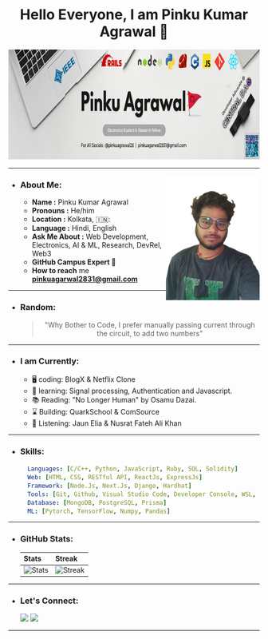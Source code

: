  <h1 align="Center">Hello Everyone, I am Pinku Kumar Agrawal 🔰</h1>
 <img src="./Assets/Linkedin cover me.png" height = "220px">

<!--
<h1 align="center">
    <img src="https://readme-typing-svg.herokuapp.com/?font=Righteous&size=35&center=true&vCenter=true&width=500&height=70&duration=2000&lines=Hi+There!+👋;I+am+Pinku+Kumar+Agrawal+🔰"; />
</h1>
-->

---
<img src="./Assets/Portfolio.png" align="right" height = "250px">

- ### About Me:
  - **Name :** Pinku Kumar Agrawal
  - **Pronouns :** He/him
  - **Location :** Kolkata, 🇮🇳:
  - **Language :** Hindi, English
  - **Ask Me About :** Web Development, Electronics, AI & ML, Research, DevRel, Web3
  - **GitHub Campus Expert :triangular_flag_on_post:**
  - **How to reach** me **pinkuagarwal2831@gmail.com**
---
- ### Random:
  <blockquote><p align="center">"Why Bother to Code, I prefer manually passing current through the circuit, to add two numbers"</p></blockquote> 
---  
- ### I am Currently:
  - 🖥️ coding: BlogX & Netflix Clone
  - 🌱 learning: Signal processing, Authentication and Javascript.
  - 📚 Reading: "No Longer Human" by Osamu Dazai.
  - ⌛ Building: QuarkSchool & ComSource
  - 🎵 Listening: Jaun Elia & Nusrat Fateh Ali Khan
---
- ### Skills:
  ```yaml
    Languages: [C/C++, Python, JavaScript, Ruby, SQL, Solidity]
    Web: [HTML, CSS, RESTful API, ReactJs, ExpressJs]
    Framework: [Node.Js, Next.Js, Django, Hardhat]
    Tools: [Git, Github, Visual Studio Code, Developer Console, WSL, Postman, Figma]
    Database: [MongoDB, PostgreSQL, Prisma]
    ML: [Pytorch, TensorFlow, Numpy, Pandas]
  ```
---
<!--
- ### Projects:
---
- ### Content:
  <!--
  - Don't know where to get started:
  - Blogs for Electronics:
  - Blogs for Developers:
  - My Youtube Channel: -->
  <!--
---
- ### Community:
  <!--
  > Join My Community on Discord :
  > Follow on Instagram :
  > Join GitHub Developer Student Pack :
  > Join Central DAO Telegram Community :
  > Join Central DAO Discord Server :
  -->
  <!--
---
- ### Off The Code:
  <!--
  - My Fav Tech Stack: Remember the kung fu panda line.
  - Building QuarkSchool, Join as a founding member
  - Research Writing : 
  - I know Binary, I rate myself a 0bx10 on it. Want to Learn Boolean Algebra and More?
  -->
  <!--
---
-->
- ### GitHub Stats:
  | Stats | Streak |
  | ------- | ------- |
  | ![Stats](https://github-readme-stats.vercel.app/api?username=Pinkuagrawal28&theme=vue-dark&show_icons=true&hide_border=false&count_private=true) | ![Streak](https://github-readme-streak-stats.herokuapp.com/?user=Pinkuagrawal28&theme=vue-dark&hide_border=false) |
---
- ### Let's Connect:
  <a href="https://twitter.com/Pinku_agrawal28"><img src="https://img.shields.io/twitter/follow/:Pinku_agrawal28"></a>
  <a href=""><img src="https://img.shields.io/badge/- Connect : Pinku Agrawal-blue?style=flat-square&logo=Linkedin&logoColor=white"></a>
  <!--
  <a href=""><img src="https://img.shields.io/badge/My Resume : Read.Cv-000000?style=flat-square&logo=Read.cv"></a>
  <a href=""><img src="https://img.shields.io/badge/My Bento : Pinku Kumar Agrawal-eb3477?style=flat-square&logo=Bento"></a>
  -->
---
<!-- Resources 
|<img align="left" src="https://komarev.com/ghpvc/?username=Pinkuagrawal28" />|
-->
